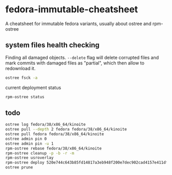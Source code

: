 # fedora-immutable-cheatsheet
A cheatsheet for immutable fedora variants, usually about ostree and rpm-ostree
## system files health checking
Finding all damaged objects. `--delete` flag will delete corrupted files and mark commits with damaged files as "partial", which then allow to redownload it.
```bash
ostree fsck -a
```

current deployment status
```bash
rpm-ostree status
```

## todo
```bash
ostree log fedora/38/x86_64/kinoite
ostree pull --depth 2 fedora fedora/38/x86_64/kinoite
ostree pull fedora fedora/38/x86_64/kinoite
ostree admin pin 0
ostree admin pin -u 1
rpm-ostree rebase fedora/38/x86_64/kinoite
rpm-ostree cleanup -p -b -r -m
rpm-ostree usroverlay
rpm-ostree deploy 520e744c643b85fd14817a3eb948f200e7dec902cad4157e411dfeda2c6d7aab
ostree prune
```
